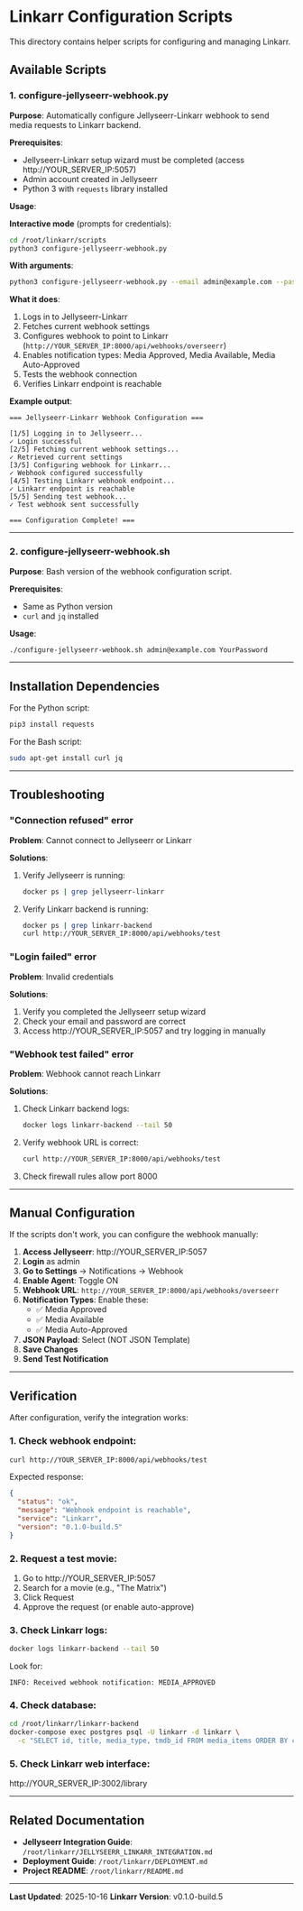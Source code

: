# Linkarr Configuration Scripts

This directory contains helper scripts for configuring and managing Linkarr.

## Available Scripts

### 1. configure-jellyseerr-webhook.py

**Purpose**: Automatically configure Jellyseerr-Linkarr webhook to send media requests to Linkarr backend.

**Prerequisites**:
- Jellyseerr-Linkarr setup wizard must be completed (access http://YOUR_SERVER_IP:5057)
- Admin account created in Jellyseerr
- Python 3 with `requests` library installed

**Usage**:

**Interactive mode** (prompts for credentials):
```bash
cd /root/linkarr/scripts
python3 configure-jellyseerr-webhook.py
```

**With arguments**:
```bash
python3 configure-jellyseerr-webhook.py --email admin@example.com --password YourPassword
```

**What it does**:
1. Logs in to Jellyseerr-Linkarr
2. Fetches current webhook settings
3. Configures webhook to point to Linkarr (`http://YOUR_SERVER_IP:8000/api/webhooks/overseerr`)
4. Enables notification types: Media Approved, Media Available, Media Auto-Approved
5. Tests the webhook connection
6. Verifies Linkarr endpoint is reachable

**Example output**:
```
=== Jellyseerr-Linkarr Webhook Configuration ===

[1/5] Logging in to Jellyseerr...
✓ Login successful
[2/5] Fetching current webhook settings...
✓ Retrieved current settings
[3/5] Configuring webhook for Linkarr...
✓ Webhook configured successfully
[4/5] Testing Linkarr webhook endpoint...
✓ Linkarr endpoint is reachable
[5/5] Sending test webhook...
✓ Test webhook sent successfully

=== Configuration Complete! ===
```

---

### 2. configure-jellyseerr-webhook.sh

**Purpose**: Bash version of the webhook configuration script.

**Prerequisites**:
- Same as Python version
- `curl` and `jq` installed

**Usage**:
```bash
./configure-jellyseerr-webhook.sh admin@example.com YourPassword
```

---

## Installation Dependencies

For the Python script:
```bash
pip3 install requests
```

For the Bash script:
```bash
sudo apt-get install curl jq
```

---

## Troubleshooting

### "Connection refused" error

**Problem**: Cannot connect to Jellyseerr or Linkarr

**Solutions**:
1. Verify Jellyseerr is running:
   ```bash
   docker ps | grep jellyseerr-linkarr
   ```

2. Verify Linkarr backend is running:
   ```bash
   docker ps | grep linkarr-backend
   curl http://YOUR_SERVER_IP:8000/api/webhooks/test
   ```

### "Login failed" error

**Problem**: Invalid credentials

**Solutions**:
1. Verify you completed the Jellyseerr setup wizard
2. Check your email and password are correct
3. Access http://YOUR_SERVER_IP:5057 and try logging in manually

### "Webhook test failed" error

**Problem**: Webhook cannot reach Linkarr

**Solutions**:
1. Check Linkarr backend logs:
   ```bash
   docker logs linkarr-backend --tail 50
   ```

2. Verify webhook URL is correct:
   ```bash
   curl http://YOUR_SERVER_IP:8000/api/webhooks/test
   ```

3. Check firewall rules allow port 8000

---

## Manual Configuration

If the scripts don't work, you can configure the webhook manually:

1. **Access Jellyseerr**: http://YOUR_SERVER_IP:5057
2. **Login** as admin
3. **Go to Settings** → Notifications → Webhook
4. **Enable Agent**: Toggle ON
5. **Webhook URL**: `http://YOUR_SERVER_IP:8000/api/webhooks/overseerr`
6. **Notification Types**: Enable these:
   - ✅ Media Approved
   - ✅ Media Available
   - ✅ Media Auto-Approved
7. **JSON Payload**: Select (NOT JSON Template)
8. **Save Changes**
9. **Send Test Notification**

---

## Verification

After configuration, verify the integration works:

### 1. Check webhook endpoint:
```bash
curl http://YOUR_SERVER_IP:8000/api/webhooks/test
```

Expected response:
```json
{
  "status": "ok",
  "message": "Webhook endpoint is reachable",
  "service": "Linkarr",
  "version": "0.1.0-build.5"
}
```

### 2. Request a test movie:
1. Go to http://YOUR_SERVER_IP:5057
2. Search for a movie (e.g., "The Matrix")
3. Click Request
4. Approve the request (or enable auto-approve)

### 3. Check Linkarr logs:
```bash
docker logs linkarr-backend --tail 50
```

Look for:
```
INFO: Received webhook notification: MEDIA_APPROVED
```

### 4. Check database:
```bash
cd /root/linkarr/linkarr-backend
docker-compose exec postgres psql -U linkarr -d linkarr \
  -c "SELECT id, title, media_type, tmdb_id FROM media_items ORDER BY created_at DESC LIMIT 5;"
```

### 5. Check Linkarr web interface:
http://YOUR_SERVER_IP:3002/library

---

## Related Documentation

- **Jellyseerr Integration Guide**: `/root/linkarr/JELLYSEERR_LINKARR_INTEGRATION.md`
- **Deployment Guide**: `/root/linkarr/DEPLOYMENT.md`
- **Project README**: `/root/linkarr/README.md`

---

**Last Updated**: 2025-10-16
**Linkarr Version**: v0.1.0-build.5

